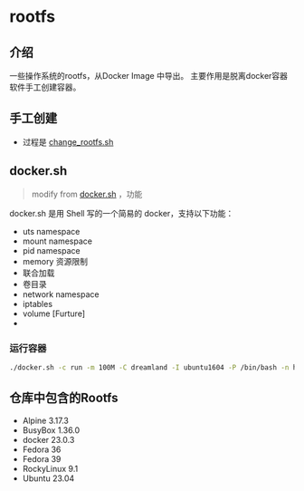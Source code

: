 # rootfs

## 介绍
一些操作系统的rootfs，从Docker Image 中导出。
主要作用是脱离docker容器软件手工创建容器。


## 手工创建
- 过程是 [change_rootfs.sh](change_rootfs.sh)

## docker.sh
> modify from [docker.sh](https://github.com/pandengyang/docker.sh) ，功能

docker.sh 是用 Shell 写的一个简易的 docker，支持以下功能：

* uts namespace
* mount namespace
* pid namespace
* memory 资源限制
* 联合加载
* 卷目录
* network namespace
* iptables
* volume [Furture]
* 

### 运行容器

```bash
./docker.sh -c run -m 100M -C dreamland -I ubuntu1604 -P /bin/bash -n host -n none
```





## 仓库中包含的Rootfs 
- Alpine 3.17.3
- BusyBox 1.36.0
- docker 23.0.3
- Fedora 36
- Fedora 39
- RockyLinux 9.1
- Ubuntu 23.04

